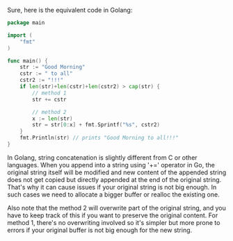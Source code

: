 Sure, here is the equivalent code in Golang:

```Go
package main

import (
	"fmt"
)

func main() {
	str := "Good Morning"
	cstr := " to all"
	cstr2 := "!!!"
	if len(str)+len(cstr)+len(cstr2) > cap(str) {
		// method 1
		str += cstr

		// method 2
		x := len(str)
		str = str[0:x] + fmt.Sprintf("%s", cstr2)
	}
	fmt.Println(str) // prints "Good Morning to all!!!"
}
```
In Golang, string concatenation is slightly different from C or other languages. When you append into a string using '+=' operator in Go, the original string itself will be modified and new content of the appended string does not get copied but directly appended at the end of the original string. That's why it can cause issues if your original string is not big enough. In such cases we need to allocate a bigger buffer or realloc the existing one.

Also note that the method 2 will overwrite part of the original string, and you have to keep track of this if you want to preserve the original content. For method 1, there's no overwriting involved so it's simpler but more prone to errors if your original buffer is not big enough for the new string.
